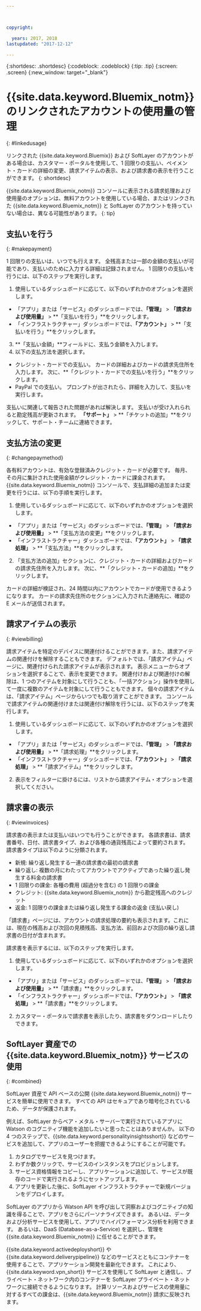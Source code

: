 ```yaml
---



copyright:

  years: 2017, 2018
lastupdated: "2017-12-12"

---
```


{:shortdesc: .shortdesc}
{:codeblock: .codeblock}
{:tip: .tip}
{:screen: .screen}
{:new_window: target="_blank"}

# {{site.data.keyword.Bluemix_notm}} のリンクされたアカウントの使用量の管理
{: #linkedusage}

リンクされた {{site.data.keyword.Bluemix}} および SoftLayer のアカウントがある場合は、カスタマー・ポータルを使用して、1 回限りの支払い、ペイメント・カードの詳細の変更、請求アイテムの表示、および請求書の表示を行うことができます。
{: shortdesc}

{{site.data.keyword.Bluemix_notm}} コンソールに表示される請求処理および使用量のオプションは、無料アカウントを使用している場合、またはリンクされた {{site.data.keyword.Bluemix_notm}} と SoftLayer のアカウントを持っていない場合は、異なる可能性があります。
{: tip}

## 支払いを行う
{: #makepayment}

1 回限りの支払いは、いつでも行えます。 全残高または一部の金額の支払いが可能であり、支払いのために入力する詳細は記録されません。 1 回限りの支払いを行うには、以下のステップを実行します。

1. 使用しているダッシュボードに応じて、以下のいずれかのオプションを選択します。   
 * 「アプリ」または「サービス」のダッシュボードでは、**「管理」** > **「請求および使用量」** > **「支払いを行う」**をクリックします。  
 * 「インフラストラクチャー」ダッシュボードでは、**「アカウント」** > **「支払いを行う」**をクリックします。
3. **「支払い金額」**フィールドに、支払う金額を入力します。
4. 以下の支払方法を選択します。
 * クレジット・カードでの支払い。 カードの詳細およびカードの請求先住所を入力します。 次に、**「クレジット・カードでの支払いを行う」**をクリックします。
 * PayPal での支払い。 プロンプトが出されたら、詳細を入力して、支払いを実行します。

支払いに関連して報告された問題があれば解決します。 支払いが受け入れられると勘定残高が更新されます。 **「サポート」** > **「チケットの追加」**をクリックして、サポート・チームに連絡できます。

## 支払方法の変更
{: #changepaymethod}

各有料アカウントは、有効な登録済みクレジット・カードが必要です。 毎月、その月に集計された使用金額がクレジット・カードに課金されます。 {{site.data.keyword.Bluemix_notm}} コンソールで、支払詳細の追加または変更を行うには、以下の手順を実行します。

1. 使用しているダッシュボードに応じて、以下のいずれかのオプションを選択します。  
 * 「アプリ」または「サービス」のダッシュボードでは、**「管理」** > **「請求および使用量」** > **「支払方法の変更」**をクリックします。  
 * 「インフラストラクチャー」ダッシュボードでは、**「アカウント」** > **「請求処理」** > **「支払方法」**をクリックします。
2. 「支払方法の追加」セクションに、クレジット・カードの詳細およびカードの請求先住所を入力します。 次に、**「クレジット・カードの追加」**をクリックします。

カードの詳細が検証され、24 時間以内にアカウントでカードが使用できるようになります。 カードの請求先住所のセクションに入力された連絡先に、確認の E メールが送信されます。

## 請求アイテムの表示
{: #viewbilling}

請求アイテムを特定のデバイスに関連付けることができます。また、請求アイテムの関連付けを解除することもできます。 デフォルトでは、「請求アイテム」ページに、関連付けられた請求アイテムが表示されます。 表示メニューからオプションを選択することで、表示を変更できます。 関連付けおよび関連付けの解除は、1 つのアイテムを対象にして行うことも、「一括アクション」操作を使用して一度に複数のアイテムを対象にして行うこともできます。 個々の請求アイテムは、「請求アイテム」ページからいつでも取り消すことができます。 コンソールで請求アイテムの関連付けまたは関連付け解除を行うには、以下のステップを実行します。

1. 使用しているダッシュボードに応じて、以下のいずれかのオプションを選択します。   
 * 「アプリ」または「サービス」のダッシュボードでは、**「管理」** > **「請求および使用量」** > **「請求処理」**をクリックします。  
 * 「インフラストラクチャー」ダッシュボードでは、**「アカウント」** > **「請求処理」** > **「請求アイテム」**をクリックします。
2. 表示をフィルターに掛けるには、リストから請求アイテム・オプションを選択してください。

## 請求書の表示
{: #viewinvoices}

請求書の表示または支払いはいつでも行うことができます。 各請求書は、請求書番号、日付、請求書タイプ、および各種の通貨残高によって要約されます。 請求書タイプは以下のように分類されます。

 *  新規: 繰り返し発生する一連の請求書の最初の請求書
 *  繰り返し: 複数の月にわたってアカウントでアクティブであった繰り返し発生する料金の請求書
 *  1 回限りの課金: 各種の費用 (超過分を含む) の 1 回限りの課金
 *  クレジット: {{site.data.keyword.Bluemix_notm}} から勘定残高へのクレジット
 *  返金: 1 回限りの課金または繰り返し発生する課金の返金 (支払い戻し)

「請求書」ページには、アカウントの請求処理の要約も表示されます。これには、現在の残高および次回の見積残高、支払方法、前回および次回の繰り返し請求書の日付が含まれます。

請求書を表示するには、以下のステップを実行します。

1. 使用しているダッシュボードに応じて、以下のいずれかのオプションを選択します。  
 * 「アプリ」または「サービス」のダッシュボードでは、**「管理」** > **「請求および使用量」** > **「請求書」**をクリックします。  
 * 「インフラストラクチャー」ダッシュボードでは、**「アカウント」** > **「請求処理」** > **「請求書」**をクリックします。
2. カスタマー・ポータルで請求書を表示したり、請求書をダウンロードしたりできます。

## SoftLayer 資産での {{site.data.keyword.Bluemix_notm}} サービスの使用
{: #combined}

SoftLayer 資産で API ベースの公開 {{site.data.keyword.Bluemix_notm}} サービスを簡単に使用できます。 すべての API はセキュアであり暗号化されているため、データが保護されます。

例えば、SoftLayer からベア・メタル・サーバーで実行されているアプリに Watson のコグニティブ機能を追加したいと思ったことはありませんか。 以下の 4 つのステップで、{{site.data.keyword.personalityinsightsshort}} などのサービスを追加して、アプリのユーザーを把握できるようにすることが可能です。

1. カタログでサービスを見つけます。
2. わずか数クリックで、サービスのインスタンスをプロビジョンします。
3. サービス資格情報をコピーし、アプリケーションに追加して、サービスが既存のコードで実行されるようにセットアップします。
4. アプリを更新した後に、SoftLayer インフラストラクチャーで新規バージョンをデプロイします。

SoftLayer のアプリから Watson API を呼び出して洞察およびコグニティブの知識を得ることで、アプリをさらにパーソナライズできます。 あるいは、データおよび分析サービスを使用して、アプリでハイパフォーマンス分析を利用できます。 あるいは、DaaS (Database-as-a-Service) を選択し、管理を {{site.data.keyword.Bluemix_notm}} に任せることができます。

{{site.data.keyword.activedeployshort}} や {{site.data.keyword.deliverypipeline}} などのサービスとともにコンテナーを使用することで、アプリケーション開発を最新化できます。 これにより、{{site.data.keyword.vpn_short}} サービスを使用して SoftLayer と通信し、プライベート・ネットワーク内のコンテナーを SoftLayer プライベート・ネットワークに接続できるようになります。 計算リソースおよびサービスの使用量に対するすべての課金は、{{site.data.keyword.Bluemix_notm}} 請求に反映されます。
